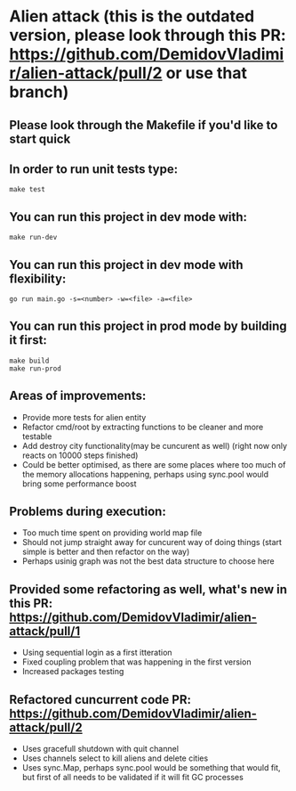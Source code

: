 # Alien attack (this is the outdated version, please look through this PR: https://github.com/DemidovVladimir/alien-attack/pull/2 or use that branch)

## Please look through the Makefile if you'd like to start quick

## In order to run unit tests type:

```
make test
```

## You can run this project in dev mode with:
```
make run-dev
``` 

## You can run this project in dev mode with flexibility:
```
go run main.go -s=<number> -w=<file> -a=<file>
``` 

## You can run this project in prod mode by building it first:
```
make build
make run-prod
``` 

## Areas of improvements:
-  Provide more tests for alien entity
-  Refactor cmd/root by extracting functions to be cleaner and more testable
-  Add destroy city functionality(may be cuncurent as well) (right now  only reacts on 10000 steps finished)
-  Could be better optimised, as there are some places where too much of the memory allocations happening,
perhaps using sync.pool would bring some performance boost  

## Problems during execution:
-  Too much time spent on providing world map file
-  Should not jump straight away for cuncurent way of doing things (start simple is better and then refactor on the way) 
-  Perhaps usinig graph was not the best data structure to choose here

## Provided some refactoring as well, what's new in this PR: https://github.com/DemidovVladimir/alien-attack/pull/1
-  Using sequential login as a first itteration
-  Fixed coupling problem that was happening in the first version
-  Increased packages testing

## Refactored cuncurrent code PR: https://github.com/DemidovVladimir/alien-attack/pull/2
-  Uses gracefull shutdown with quit channel
-  Uses channels select to kill aliens and delete cities
-  Uses sync.Map, perhaps sync.pool would be something that would fit, but first of all needs to be validated if it will fit GC processes 
